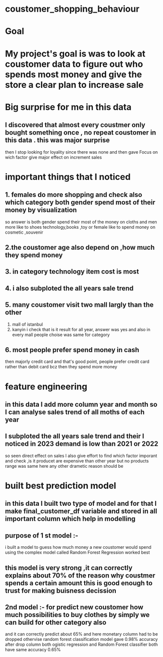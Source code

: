# coustomer_shopping_behaviour
# Goal 
# My project's goal is was to look at coustomer data to figure out who spends most money and give the store a clear plan to increase sale 
#
# Big surprise for me in this data
## I discovered that almost every coustmer only bought something once , no repeat coustomer in this data . this was major surprise 
then 
I stop looking for loyality since there was none and then gave Focus on wich factor give major effect on increment sales

# important things that I noticed 
## 1. females do more shopping and check also which category both gender spend most of their money by visualization 
so answer is both gender spend their most of the money on cloths and men more like to shoes technology,books ,toy or female like to spend money on cosmetic ,souvenir
##
## 2.the coustomer age also depend on ,how much they spend money 
##
## 3. in category technology item cost is most 
##
## 4. i also subploted the all years sale trend 
##
## 5. many coustomer visit two mall largly than the other 
1. mall of istanbul
2. kanyin 
i check that is it result for all year, answer was yes and also in every mall people choise was same for category 

## 6. most people prefer spend money in cash 
then majorly credit card 
and that's good point, people prefer credit card rather than debit card 
bcz then they spend more money 
##
# feature engineering 
## in this data I add more column year and month so I can analyse sales trend of all moths of each year
##
## I  subploted the all years sale trend and their I noticed in 2023 demand is low than 2021 or 2022
so seen direct effect on sales I also give effort to find which factor imporant and check ,is it producet are expensive than other year but no products range was same here any other drametic reason should be
##
# built best prediction model 
## in this data I built two type of model and for that I make final_customer_df variable and stored in all important column which help in modelling 
## purpose of 1 st model :- 
i built a model to guess how much money a new coustomer would spend 
using the complex model called Random Forest Regression worked best
##
## this model is very strong ,it can correctly explains about 70% of the reason why coustmer spends a certain amount this is good enough to trust for making buisness decission 
##
## 2nd model :- for predict new coustomer how much possibilities to buy clothes by simply we can build for other category also 
and it can correctly predict about 65% and here monetary column had to be dropped othervise random forest classification model gave 0.98% accuracy after drop column 
both ogistic regression  and Random Forest classifier both have same accuracy 0.65%


